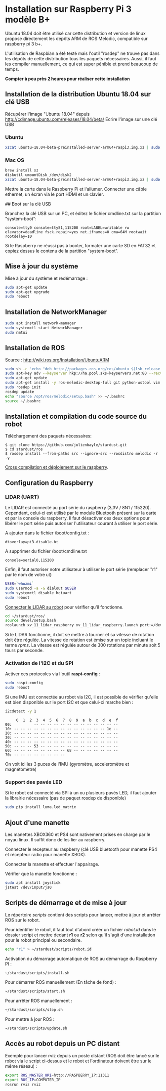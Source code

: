 # Installation sur Raspberry Pi 3 modèle B+

Ubuntu 18.04 doit être utilisé car cette distribution et version de linux propose directement les dépôts ARM de ROS Melodic, compatible sur raspberry pi 3 b+.

L'utilisation de Raspbian a été testé mais l'outil "rosdep" ne trouve pas dans les dépôts de cette distribution tous les paquets nécessaires. Aussi, il faut les compiler manuellement, ce qui est super pénible et prend beaucoup de temps.

**Compter à peu près 2 heures pour réaliser cette installation**

## Installation de la distribution Ubuntu 18.04 sur clé USB

Récupérer l'image "Ubuntu 18.04" depuis http://cdimage.ubuntu.com/releases/18.04/beta/
Ecrire l'image sur une clé USB

### Ubuntu
```bash
xzcat ubuntu-18.04-beta-preinstalled-server-arm64+raspi3.img.xz | sudo dd bs=4M of=/dev/sdb
```

### Mac OS 
```bash
brew install xz
diskutil umountDisk /dev/disk2
xzcat ubuntu-18.04-beta-preinstalled-server-arm64+raspi3.img.xz | sudo dd bs=4m of=/dev/rdisk2
```

Mettre la carte dans le Raspberry Pi et l'allumer. Connecter une câble ethernet, un écran via le port HDMI et un clavier.

## Boot sur la clé USB

Branchez la clé USB sur un PC, et éditez le fichier cmdline.txt sur la partition "system-boot":
```
console=tty0 console=ttyS1,115200 root=LABEL=writable rw elevator=deadline fsck.repair=yes net.ifnames=0 cma=64M rootwait rootdelay=10
```

Si le Raspberry ne réussi pas à booter, formater une carte SD en FAT32 et copiez dessus le contenu de la partition "system-boot".

## Mise à jour du système

Mise à jour du système et redémarrage :

```bash
sudo apt-get update
sudo apt-get upgrade
sudo reboot
```

## Installation de NetworkManager

```bash
sudo apt install network-manager
sudo systemctl start NetworkManager
sudo nmtui
```

## Installation de ROS

Source : http://wiki.ros.org/Installation/UbuntuARM

```bash
sudo sh -c 'echo "deb http://packages.ros.org/ros/ubuntu $(lsb_release -sc) main" > /etc/apt/sources.list.d/ros-latest.list'
sudo apt-key adv --keyserver hkp://ha.pool.sks-keyservers.net:80 --recv-key 421C365BD9FF1F717815A3895523BAEEB01FA116
sudo apt-get update
sudo apt-get install -y ros-melodic-desktop-full git python-wstool vim
sudo rosdep init
rosdep update
echo "source /opt/ros/melodic/setup.bash" >> ~/.bashrc
source ~/.bashrc
```

## Installation et compilation du code source du robot

Téléchargement des paquets nécessaires:
```shell
$ git clone https://github.com/julienbayle/stardust.git
$ cd stardust/ros
$ rosdep install --from-paths src --ignore-src --rosdistro melodic -r -y
```

[Cross compilation et déploiement sur le raspberry](cross_compilation_raspberry.md).

## Configuration du Raspberry

### LIDAR (UART)

Le LIDAR est connecté au port série du raspberry (3,3V / 8N1 / 115220). Cependant, celui-ci est utilisé par le module Bluetooth présent sur la carte et par la console du raspberry. Il faut désactiver ces deux options pour libérer le port série puis autoriser l'utilisateur courant à utiliser le port série.

A ajouter dans le fichier /boot/config.txt :

```
dtoverlay=pi3-disable-bt
```

A supprimer du fichier /boot/cmdline.txt

```
console=serial0,115200
```

Enfin, il faut autoriser notre utilisateur à utiliser le port série (remplacer "r1" par le nom de votre ut)

```bash
USER=`whoami`
sudo usermod -a -G dialout $USER
sudo systemctl disable hciuart
sudo reboot
```

[Connecter le LIDAR au robot](https://github.com/julienbayle/xv_11_lidar_raspberry) pour vérifier qu'il fonctionne.

```bash
cd ~/stardust/ros/
source devel/setup.bash
roslaunch xv_11_lidar_raspberry xv_11_lidar_raspberry.launch port:=/dev/serial0
```

Si le LIDAR fonctionne, il doit se mettre à tourner et sa vitesse de rotation doit être régulée. La vitesse de rotation est émise sur un topic incluant le terme *rpms*. La vitesse est régulée autour de 300 rotations par minute soit 5 tours par seconde.

### Activation de l'I2C et du SPI

Activer ces protocoles via l'outil **raspi-config** :

```bash
sudo raspi-config 
sudo reboot
```

Si une IMU est connectée au robot via I2C, il est possible de vérifier qu'elle est bien disponible sur le port I2C et que celui-ci marche bien :

```bash
i2cdetect -y 1
```

```
     0  1  2  3  4  5  6  7  8  9  a  b  c  d  e  f
00:          -- -- -- -- -- -- -- -- -- -- -- -- -- 
10: -- -- -- -- -- -- -- -- -- -- -- -- -- -- 1e -- 
20: -- -- -- -- -- -- -- -- -- -- -- -- -- -- -- -- 
30: -- -- -- -- -- -- -- -- -- -- -- -- -- -- -- -- 
40: -- -- -- -- -- -- -- -- -- -- -- -- -- -- -- -- 
50: -- -- -- 53 -- -- -- -- -- -- -- -- -- -- -- -- 
60: -- -- -- -- -- -- -- -- 68 -- -- -- -- -- -- -- 
70: -- -- -- -- -- -- -- --
```

On voit ici les 3 puces de l'IMU (gyromètre, acceleromètre et magnétomètre)

### Support des pavés LED

Si le robot est connecté via SPI à un ou plusieurs pavés LED, il faut ajouter la librairie nécessaire (pas de paquet rosdep de disponible)

```bash
sudo pip install luma.led_matrix
```

## Ajout d'une manette

Les manettes XBOX360 et PS4 sont nativement prises en charge par le noyau linux. Il suffit donc de les lier au raspberry.

Connecter le recepteur au raspberry (clé USB bluetooth pour manette PS4 et récepteur radio pour manette XBOX).

Connecter la manette et effectuer l'appairage.

Vérifier que la manette fonctionne :

```bash
sudo apt install joystick 
jstest /dev/input/js0
```

## Scripts de démarrage et de mise à jour

Le répertoire *scripts* contient des scripts pour lancer, mettre à jour et arrêter ROS sur le robot.

Pour identifier le robot, il faut tout d'abord créer un fichier *robot.id* dans le dossier script et mettre dedant **r1** ou **r2** selon qu'il s'agit d'une installation pour le robot principal ou secondaire.

```bash
echo "r1" > ~/stardust/scripts/robot.id
```

Activation du démarrage automatique de ROS au démarrage du Raspberry PI :

```bash
~/stardust/scripts/install.sh
```

Pour démarrer ROS manuellement (En tâche de fond) :

```bash
~/stardust/scripts/start.sh
```

Pour arrêter ROS manuellement :

```bash
~/stardust/scripts/stop.sh
```

Pour mettre à jour ROS :

```bash
~/stardust/scripts/update.sh
```

## Accès au robot depuis un PC distant

Exemple pour lancer rviz depuis un poste distant (ROS doit être lancé sur le robot via le script ci-dessus et le robot et l'ordinateur doivent être sur le même réseau) :

```bash
export ROS_MASTER_URI=http://RASPBERRY_IP:11311
export ROS_IP=COMPUTER_IP
rosrun rviz rviz
```
